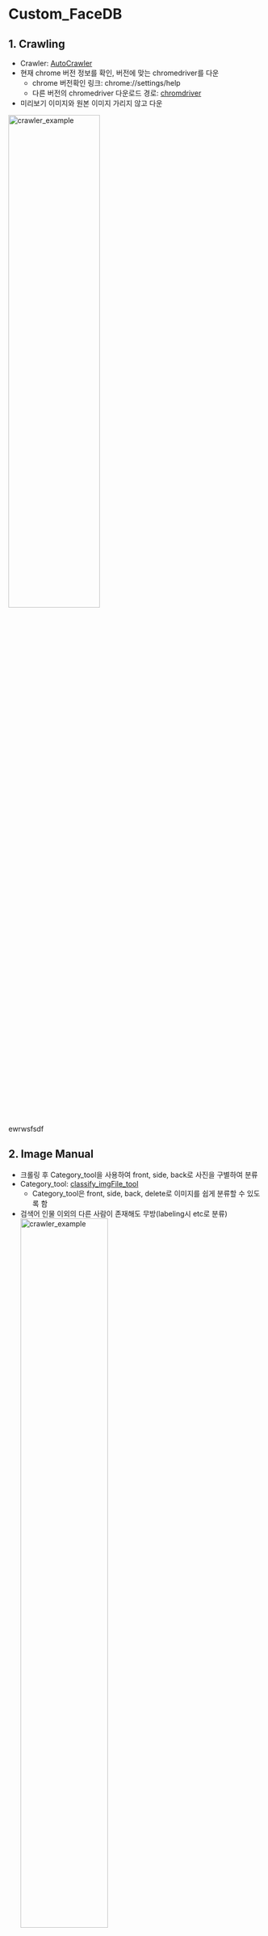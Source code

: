 # Custom_FaceDB

## 1. Crawling
- Crawler: [AutoCrawler](https://github.com/YoongiKim/AutoCrawler)
- 현재 chrome 버전 정보를 확인, 버전에 맞는 chromedriver를 다운
  * chrome 버전확인 링크: chrome://settings/help
  * 다른 버전의 chromedriver 다운로드 경로: [chromdriver](https://chromedriver.chromium.org/downloads)
- 미리보기 이미지와 원본 이미지 가리지 않고 다운

<p align="left"><img src="./crawler_example.gif" width="60%" height="50%" title="crawler_example" alt="crawler_example"></img><p>

<br><br>ewrwsfsdf
## 2. Image Manual
- 크롤링 후 Category_tool을 사용하여 front, side, back로 사진을 구별하여 분류
- Category_tool: [classify_imgFile_tool](https://github.com/xylitol/Dataset_tools/tree/main/classify_imgFile_tool)
  * Category_tool은 front, side, back, delete로 이미지를 쉽게 분류할 수 있도록 함
- 검색어 인물 이외의 다른 사람이 존재해도 무방(labeling시 etc로 분류)
<img src="https://user-images.githubusercontent.com/59816618/113269154-22a78e00-9313-11eb-90c9-0026a52c129f.PNG" width="60%" height="60%" title="crawler_example" alt="crawler_example"></img>
- front image example<br>
<img src="https://user-images.githubusercontent.com/59816618/113272111-40c2bd80-9316-11eb-9e81-455945f1b1a7.PNG" width="50%" height="50%" title="crawler_example" alt="crawler_example"></img>
- side image example<br>
<img src="https://user-images.githubusercontent.com/59816618/113272476-9f883700-9316-11eb-8315-f54782a4211d.PNG" width="50%" height="50%" title="crawler_example" alt="crawler_example"></img>
- back image example<br>
<img src="https://user-images.githubusercontent.com/59816618/113272511-a747db80-9316-11eb-80c3-447702fb0a19.PNG" width="50%" height="50%" title="crawler_example" alt="crawler_example"></img>
- 이미지 이름을 유명인_숫자.jpg로 재설정(코드는 쉬워서 공개x)
- 코드로 원본 이미지와 같은 미리보기 이미지 삭제(코드는 차후 공개)
<img src="https://user-images.githubusercontent.com/59816618/113269709-b1b4a600-9313-11eb-8e73-5388b856d401.PNG" width="60%" height="60%" title="crawler_example" alt="crawler_example"></img>

<br><br>
## 3. Labeling
- RetinaFace로 모은 이미지에서 face detection 진행
  * bounding box 위치 정보를 voc format으로 xml 파일 저장
  * LabelImg를 사용하여 target 인물은 이름으로 다른 인물들은 etc로 labeling하여 bounding box 생성
- Labeling_tool: [LabelImg](https://github.com/tzutalin/labelImg)<br>
- Labeling example<br>
<img src="https://user-images.githubusercontent.com/59816618/113276974-440c7800-931b-11eb-8eda-f308462c7a8d.PNG" width="50%" height="50%" title="crawler_example" alt="crawler_example"></img>
<img src="https://user-images.githubusercontent.com/59816618/113277203-70c08f80-931b-11eb-9d6c-107d44175b38.PNG" width="50%" height="50%" title="crawler_example" alt="crawler_example"></img>

<br><br>
## 4. Class
